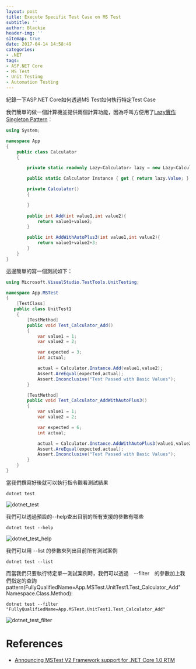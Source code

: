 ```yaml
---
layout: post
title: Execute Specific Test Case on MS Test
subtitle: ''
author: Blackie
header-img: ''
sitemap: true
date: 2017-04-14 14:58:49
categories:
- .NET
tags: 
- ASP.NET Core
- MS Test
- Unit Testing
- Automation Testing
---
```


紀錄一下ASP.NET Core如何透過MS Test如何執行特定Test Case

<!-- More -->

我們簡單的做一個計算機並提供兩個計算功能，因為呼叫方便用了[Lazy實作Singleton Pattern](https://blackie1019.github.io/2017/04/03/Singleton-Pattern-Implementation-In-CSharp/)：

```csharp
using System;

namespace App
{
    public class Calculator
    {

        private static readonly Lazy<Calculator> lazy = new Lazy<Calculator>(() => new Calculator());

        public static Calculator Instance { get { return lazy.Value; } }

        private Calculator()
        {

        }
        
        public int Add(int value1,int value2){
            return value1+value2;
        }

        public int AddWithAutoPlus3(int value1,int value2){
            return value1+value2+3;
        }
    }
}
```

這邊簡單的寫一個測試如下：

```csharp
using Microsoft.VisualStudio.TestTools.UnitTesting;

namespace App.MSTest
{
    [TestClass]
   public class UnitTest1
    {
        [TestMethod]
        public void Test_Calculator_Add()
        {
            var value1 = 1; 
            var value2 = 2;

            var expected = 3;
            int actual;

            actual = Calculator.Instance.Add(value1,value2);
            Assert.AreEqual(expected,actual);
            Assert.Inconclusive("Test Passed with Basic Values");
        }

        [TestMethod]
        public void Test_Calculator_AddWithAutoPlus3()
        {
            var value1 = 1; 
            var value2 = 2;

            var expected = 6;
            int actual;

            actual = Calculator.Instance.AddWithAutoPlus3(value1,value2);
            Assert.AreEqual(expected,actual);
            Assert.Inconclusive("Test Passed with Basic Values");
        }
    }
}

```

當我們撰寫好後就可以執行指令觀看測試結果

    dotnet test

![dotnet_test](dotnet_test.png)

我們可以透過預設的--help查出目前的所有支援的參數有哪些

    dotnet test --help

![dotnet_test_help](dotnet_test_help.png)

我們可以用 --list 的參數來列出目前所有測試案例

    dotnet test --list 

而當我們只要執行特定單一測試案例時，我們可以透過　--filter　的參數加上我們指定的查詢pattern(FullyQualifiedName=App.MSTest.UnitTest1.Test_Calculator_Add"
Namespace.Class.Method):

    dotnet test --filter "FullyQualifiedName=App.MSTest.UnitTest1.Test_Calculator_Add"

![dotnet_test_filter](dotnet_test_filter.png)

# References #

- [Announcing MSTest V2 Framework support for .NET Core 1.0 RTM
](https://blogs.msdn.microsoft.com/visualstudioalm/2016/09/01/announcing-mstest-v2-framework-support-for-net-core-1-0-rtm/)
